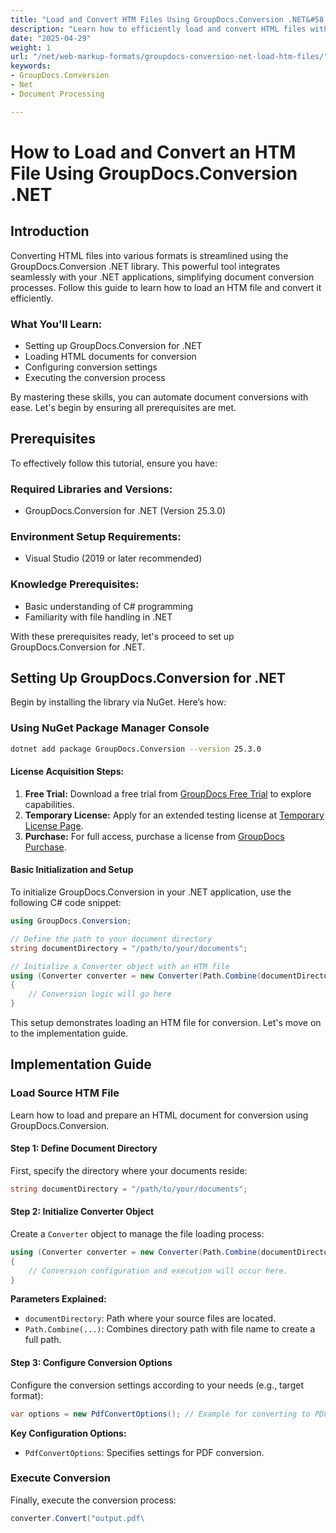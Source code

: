 ```yaml
---
title: "Load and Convert HTM Files Using GroupDocs.Conversion .NET&#58; A Step-by-Step Guide"
description: "Learn how to efficiently load and convert HTML files with GroupDocs.Conversion for .NET. This guide covers setup, configuration, and practical applications."
date: "2025-04-29"
weight: 1
url: "/net/web-markup-formats/groupdocs-conversion-net-load-htm-files/"
keywords:
- GroupDocs.Conversion
- Net
- Document Processing

---
```



# How to Load and Convert an HTM File Using GroupDocs.Conversion .NET

## Introduction

Converting HTML files into various formats is streamlined using the GroupDocs.Conversion .NET library. This powerful tool integrates seamlessly with your .NET applications, simplifying document conversion processes. Follow this guide to learn how to load an HTM file and convert it efficiently.

### What You'll Learn:
- Setting up GroupDocs.Conversion for .NET
- Loading HTML documents for conversion
- Configuring conversion settings
- Executing the conversion process

By mastering these skills, you can automate document conversions with ease. Let's begin by ensuring all prerequisites are met.

## Prerequisites

To effectively follow this tutorial, ensure you have:

### Required Libraries and Versions:
- GroupDocs.Conversion for .NET (Version 25.3.0)
  

### Environment Setup Requirements:
- Visual Studio (2019 or later recommended)

### Knowledge Prerequisites:
- Basic understanding of C# programming
- Familiarity with file handling in .NET

With these prerequisites ready, let's proceed to set up GroupDocs.Conversion for .NET.

## Setting Up GroupDocs.Conversion for .NET

Begin by installing the library via NuGet. Here’s how:

### Using NuGet Package Manager Console
```bash
dotnet add package GroupDocs.Conversion --version 25.3.0
```

#### License Acquisition Steps:
1. **Free Trial:** Download a free trial from [GroupDocs Free Trial](https://releases.groupdocs.com/conversion/net/) to explore capabilities.
2. **Temporary License:** Apply for an extended testing license at [Temporary License Page](https://purchase.groupdocs.com/temporary-license/).
3. **Purchase:** For full access, purchase a license from [GroupDocs Purchase](https://purchase.groupdocs.com/buy).

#### Basic Initialization and Setup

To initialize GroupDocs.Conversion in your .NET application, use the following C# code snippet:

```csharp
using GroupDocs.Conversion;

// Define the path to your document directory
string documentDirectory = "/path/to/your/documents";

// Initialize a Converter object with an HTM file
using (Converter converter = new Converter(Path.Combine(documentDirectory, "sample.htm")))
{
    // Conversion logic will go here
}
```

This setup demonstrates loading an HTM file for conversion. Let's move on to the implementation guide.

## Implementation Guide

### Load Source HTM File

Learn how to load and prepare an HTML document for conversion using GroupDocs.Conversion.

#### Step 1: Define Document Directory
First, specify the directory where your documents reside:

```csharp
string documentDirectory = "/path/to/your/documents";
```

#### Step 2: Initialize Converter Object
Create a `Converter` object to manage the file loading process:

```csharp
using (Converter converter = new Converter(Path.Combine(documentDirectory, "sample.htm")))
{
    // Conversion configuration and execution will occur here.
}
```

**Parameters Explained:**
- `documentDirectory`: Path where your source files are located.
- `Path.Combine(...)`: Combines directory path with file name to create a full path.

#### Step 3: Configure Conversion Options
Configure the conversion settings according to your needs (e.g., target format):

```csharp
var options = new PdfConvertOptions(); // Example for converting to PDF
```

**Key Configuration Options:**
- `PdfConvertOptions`: Specifies settings for PDF conversion.

### Execute Conversion
Finally, execute the conversion process:

```csharp
converter.Convert("output.pdf\
